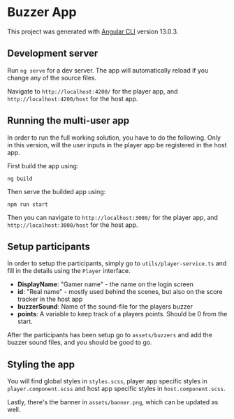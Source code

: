 # Buzzer App

This project was generated with [Angular CLI](https://github.com/angular/angular-cli) version 13.0.3.

## Development server

Run `ng serve` for a dev server. The app will automatically reload if you change any of the source files.

Navigate to `http://localhost:4200/` for the player app, and `http://localhost:4200/host` for the host app.

## Running the multi-user app

In order to run the full working solution, you have to do the following.
Only in this version, will the user inputs in the player app be registered in the host app.

First build the app using:

`ng build`

Then serve the builded app using:

`npm run start`

Then you can navigate to `http://localhost:3000/` for the player app, and `http://localhost:3000/host` for the host app.

## Setup participants

In order to setup the participants, simply go to `utils/player-service.ts` and fill in the details using the `Player` interface.
- **DisplayName**: "Gamer name" - the name on the login screen
- **id**: "Real name" - mostly used behind the scenes, but also on the score tracker in the host app
- **buzzerSound**: Name of the sound-file for the players buzzer
- **points**: A variable to keep track of a players points. Should be 0 from the start.

After the participants has been setup go to `assets/buzzers` and add the buzzer sound files, and you should be good to go.

## Styling the app

You will find global styles in `styles.scss`, player app specific styles in `player.component.scss` and host app specific styles in `host.component.scss`.

Lastly, there's the banner in `assets/banner.png`, which can be updated as well.